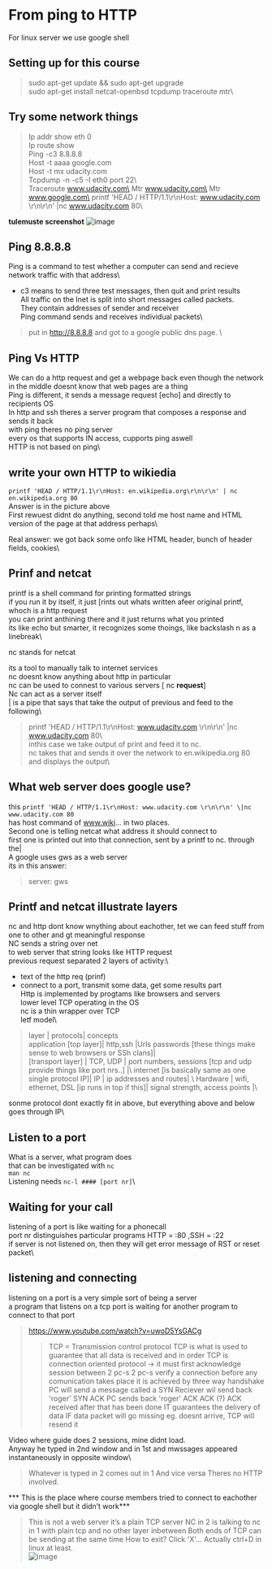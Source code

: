 # From ping to HTTP

For linux server we use google shell

## Setting up for this course
> sudo apt-get update && sudo apt-get upgrade\
> sudo apt-get install netcat-openbsd tcpdump traceroute mtr\

## Try some network things
> Ip addr show eth 0	\
> Ip route show	\
> Ping -c3 8.8.8.8\
> Host -t aaaa google.com\
> Host -t mx udacity.com\
> Tcpdump -n -c5 -I eth0 port 22\	
> Traceroute www.udacity.com\
> Mtr www.udacity.com\
> Mtr www.google.com\
> printf 'HEAD / HTTP/1.1\r\nHost: www.udacity.com \r\n\r\n' \|nc www.udacity.com 80\	

**tulemuste screenshot**
![image](https://user-images.githubusercontent.com/115159762/206249096-7e66176f-57df-4761-a521-c1bc3e689793.png)

## Ping 8.8.8.8
Ping is a command to test whether a computer can send and recieve network traffic with that address\
- c3 means to send three test messages, then quit and print results\
All traffic on the Inet is split into short messages called packets.\
They contain addresses of sender and receiver\
Ping command sends and receives individual packets\
> put in http://8.8.8.8 and got to a google public dns page. \

## Ping Vs HTTP
We can do a http request and get a webpage back even though the network in the middle doesnt know that web pages are a thing\
Ping is different, it sends a message request [echo] and directly to recipients OS\
In http and ssh theres a server program that composes a response and sends it back\
with ping theres no ping server\
every os that supports IN access, cupports ping aswell\
HTTP is not based on ping\

## write your own HTTP to wikiedia
`printf 'HEAD / HTTP/1.1\r\nHost: en.wikipedia.org\r\n\r\n' | nc en.wikipedia.org 80`\
Answer is in the picture above\
First rewuest didnt do anything, second told me host name and HTML version of the page at that address perhaps\

Real answer: we got back some onfo like HTML header, bunch of header fields, cookies\

## Prinf and netcat
printf is a shell command for printing formatted strings\
if you run it by itself, it just [rints out whats written afeer original printf, whoch is a http request\
you can print anthining there and it just returns what you printed\
its like echo but smarter, it recognizes some thoings, like backslash n as a linebreak\

nc stands for netcat

its a tool to manually talk to internet services\
nc doesnt know anything about http in particular\
nc can be used to connest to various servers [ nc __request__]\
Nc can act as a server itself\
| is a pipe that says that take the output of previous and feed to the following\
>printf 'HEAD / HTTP/1.1\r\nHost: www.udacity.com \r\n\r\n' \|nc www.udacity.com 80\	
inthis case we take output of print and feed it to nc. \
nc takes that and sends it over the network to en.wikipedia.org 80 and displays the output\

## What web server does google use?
this `printf 'HEAD / HTTP/1.1\r\nHost: www.udacity.com \r\n\r\n' \|nc www.udacity.com 80`\
has host command of www.wiki... in two places.\
Second one is telling netcat what address it should connect to\
first one is printed out into that connection, sent by a printf to nc. through the| \
A google uses gws as a web server\
its in this answer: 
> server: gws

## Printf and netcat illustrate layers
nc and http dont know wnything about eachother, tet we can feed stuff from one to other and gt meaningful response\
NC sends a string over net\
to web server that string looks like HTTP request\
previous request separated 2 layers of activity:\
- text of the http req (prinf)
-  connect to a port, transmit some data, get some results part\
Http is implemented by progtams like browsers and servers\
lower level TCP operating in the OS\
nc is a thin wrapper over TCP\
Ietf model\
> layer | protocols| concepts\
> application [top layer]| http,ssh |Urls passwords [these things make sense to web browsers or SSh clans]| \
> [transport layer] | TCP, UDP | port numbers, sessions [tcp and udp provide things like port nrs..] |\ 
> internet [is basically same as one single protocol IP]|  IP | ip addresses and routes| \ 
> Hardware | wifi, ethernet, DSL [ip runs in top if this]| signal strength, access points |\

sonme protocol dont exactly fit in above, but everything above and below goes through IP\

## Listen to a port
What is a server, what program does\
that can be investigated with `nc`\
`man nc` \
Listening needs `nc-l #### [port nr]`\

## Waiting for your call
listening of a port is like waiting for a phonecall\
port nr distinguishes particular programs HTTP = :80 ,SSH = :22\
if server is not listened on, then they will get error message of RST or reset packet\

## listening and connecting

listening on a port is a very simple sort of being a server\
a program that listens on a tcp port is waiting for another program to connect to that port
>https://www.youtube.com/watch?v=uwoD5YsGACg
>> TCP =  Transmission control protocol
>> TCP is what is used to guarantee that all data is received and in order
>> TCP is connection oriented protocol -> it must first acknowledge session between 2 pc-s
>> 2 pc-s verify a connection before any comunication takes place
>> it is achieved by three way handshake
>> PC will send a message called a SYN
>> Reciever wil send back 'roger' SYN ACK
>> PC sends back 'roger' ACK ACK (?) ACK received
>> after that has been done 
>> IT guarantees the delivery of data
>> IF data packet will go missing eg. doesnt arrive, TCP will resend it

Video where guide does 2 sessions, mine didnt load. \
Anyway he typed in 2nd window and in 1st and mwssages appeared instantaneously in opposite window\

>	Whatever is typed in 2 comes out in 1
>	And vice versa
>	Theres no HTTP involved. 

*** This is the place where course members tried to connect to eachother via google shell but it didn’t work***

> This is not a web server it’s a plain TCP server NC in 2 is talking to nc in 1 with plain tcp and no other layer inbetween
> 	Both ends of TCP can be sending at the same time
> How to exit? 	Click 'X'… Actually ctrl+D in linux at least. 	
![image](https://user-images.githubusercontent.com/115159762/206282969-c687e09f-11fb-4f0c-920a-1978f6012414.png)


























